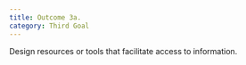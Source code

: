 ```yaml
---
title: Outcome 3a.
category: Third Goal
---
```

Design resources or tools that facilitate access to information.
